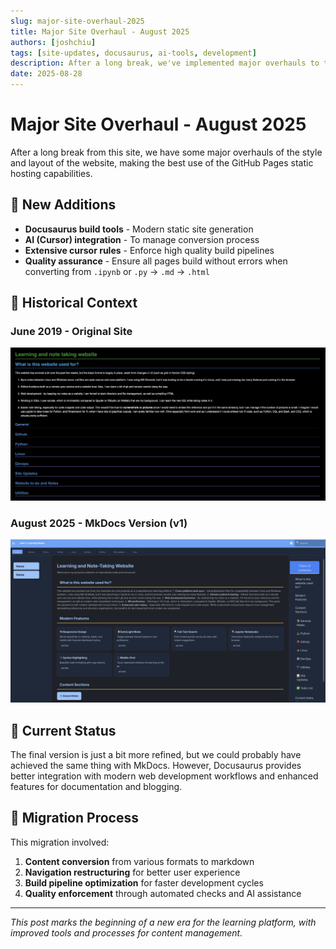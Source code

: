 ```yaml
---
slug: major-site-overhaul-2025
title: Major Site Overhaul - August 2025
authors: [joshchiu]
tags: [site-updates, docusaurus, ai-tools, development]
description: After a long break, we've implemented major overhauls to the style and layout of the website, making the best use of GitHub Pages static hosting capabilities.
date: 2025-08-28
---
```


# Major Site Overhaul - August 2025

After a long break from this site, we have some major overhauls of the style and layout of the website, making the best use of the GitHub Pages static hosting capabilities.

## 🚀 New Additions

- **Docusaurus build tools** - Modern static site generation
- **AI (Cursor) integration** - To manage conversion process
- **Extensive cursor rules** - Enforce high quality build pipelines
- **Quality assurance** - Ensure all pages build without errors when converting from `.ipynb` or `.py` → `.md` → `.html`

## 📸 Historical Context

### June 2019 - Original Site

![June 15, 2019 site screenshot](/img/blog/15_6_2019.png)

### August 2025 - MkDocs Version (v1)

![August 28, 2025 v1 site screenshot](/img/blog/28_8_2025_v1.png)

## 🎯 Current Status

The final version is just a bit more refined, but we could probably have achieved the same thing with MkDocs. However, Docusaurus provides better integration with modern web development workflows and enhanced features for documentation and blogging.

## 🔄 Migration Process

This migration involved:

1. **Content conversion** from various formats to markdown
2. **Navigation restructuring** for better user experience
3. **Build pipeline optimization** for faster development cycles
4. **Quality enforcement** through automated checks and AI assistance

<!-- truncate -->

---

_This post marks the beginning of a new era for the learning platform, with improved tools and processes for content management._
